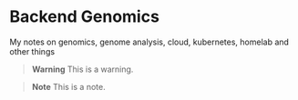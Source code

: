 # Backend Genomics 
My notes on genomics, genome analysis, cloud, kubernetes, homelab and other things

> __Warning__
> This is a warning.

> __Note__
> This is a note.
